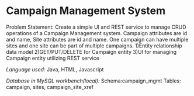 # Campaign Management System
Problem Statement:
Create a simple UI and REST service to manage CRUD operations of a Campaign Management system. 
Campaign attributes are id and name, Site attributes are id and name. 
One campaign can have multiple sites and one site can be part of multiple campaigns.
1)Entity relationship data model
2)GET/PUT/DELETE for Campaign entity
3)UI for managing Campaign entity utilizing REST service

*Language used:* Java, HTML, Javascript

*Database in MySQL workbench(local):* Schema:campaign_mgmt 
                                      Tables: campaign, sites, campaign_site_xref
